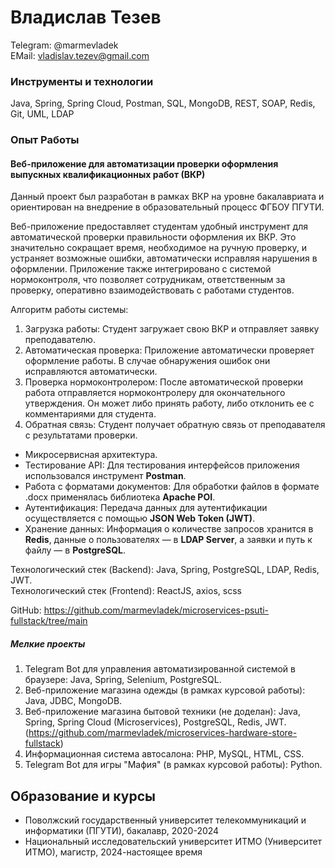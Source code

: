 # Владислав Тезев

Telegram: @marmevladek <br>
EMail: vladislav.tezev@gmail.com

### Инструменты и технологии
Java, Spring, Spring Cloud, Postman, SQL, MongoDB, REST, SOAP, Redis, Git, UML, LDAP

### Опыт Работы

#### Веб-приложение для автоматизации проверки оформления выпускных квалификационных работ (ВКР)
Данный проект был разработан в рамках ВКР на уровне бакалавриата и ориентирован на внедрение в образовательный процесс ФГБОУ ПГУТИ.

Веб-приложение предоставляет студентам удобный инструмент для автоматической проверки правильности оформления их ВКР. Это значительно сокращает время, необходимое на ручную проверку, и устраняет возможные ошибки, автоматически исправляя нарушения в оформлении. Приложение также интегрировано с системой нормоконтроля, что позволяет сотрудникам, ответственным за проверку, оперативно взаимодействовать с работами студентов.

Алгоритм работы системы:
1.	Загрузка работы: Студент загружает свою ВКР и отправляет заявку преподавателю.
2.	Автоматическая проверка: Приложение автоматически проверяет оформление работы. В случае обнаружения ошибок они исправляются автоматически.
3.	Проверка нормоконтролером: После автоматической проверки работа отправляется нормоконтролеру для окончательного утверждения. Он может либо принять работу, либо отклонить ее с комментариями для студента.
4.	Обратная связь: Студент получает обратную связь от преподавателя с результатами проверки.


-	Микросервисная архитектура.
-	Тестирование API: Для тестирования интерфейсов приложения использовался инструмент <b>Postman</b>.
-	Работа с форматами документов: Для обработки файлов в формате .docx применялась библиотека <b>Apache POI</b>.
-	Аутентификация: Передача данных для аутентификации осуществляется с помощью <b>JSON Web Token (JWT)</b>.
-	Хранение данных: Информация о количестве запросов хранится в <b>Redis</b>, данные о пользователях — в <b>LDAP Server</b>, а заявки и путь к файлу — в <b>PostgreSQL</b>.

Технологический стек (Backend): Java, Spring, PostgreSQL, LDAP, Redis, JWT. <br>
Технологический стек (Frontend): ReactJS, axios, scss

GitHub: https://github.com/marmevladek/microservices-psuti-fullstack/tree/main

##### Мелкие проекты
1. Telegram Bot для управления автоматизированной системой в браузере: Java, Spring, Selenium, PostgreSQL.
2. Веб-приложение магазина одежды (в рамках курсовой работы): Java, JDBC, MongoDB.
3. Веб-приложение магазина бытовой техники (не доделан): Java, Spring, Spring Cloud (Microservices), PostgreSQL, Redis, JWT. (https://github.com/marmevladek/microservices-hardware-store-fullstack)
4. Информационная система автосалона: PHP, MySQL, HTML, CSS.
4. Telegram Bot для игры "Мафия" (в рамках курсовой работы): Python.


## Образование и курсы
- Поволжский государственный университет телекоммуникаций и информатики (ПГУТИ), бакалавр, 2020-2024
- Национальный исследовательский университет ИТМО (Университет ИТМО), магистр, 2024-настоящее время

